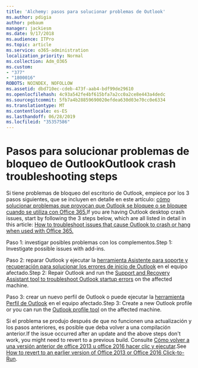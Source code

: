 ```yaml
---
title: 'Alchemy: pasos para solucionar problemas de Outlook'
ms.author: pdigia
author: pebaum
manager: jackiesm
ms.date: 9/17/2018
ms.audience: ITPro
ms.topic: article
ms.service: o365-administration
localization_priority: Normal
ms.collection: Adm_O365
ms.custom:
- "377"
- "1800016"
ROBOTS: NOINDEX, NOFOLLOW
ms.assetid: dbd710ec-cdeb-473f-aab4-bdf99de29610
ms.openlocfilehash: 4c93a542fe4bf615bfa7a2cc0a2ce8e443a4dedc
ms.sourcegitcommit: 5fb7a4b28859690020efdea630d03e70cc0e6334
ms.translationtype: MT
ms.contentlocale: es-ES
ms.lasthandoff: 06/28/2019
ms.locfileid: "35357586"
---
```

# <a name="outlook-crash-troubleshooting-steps"></a><span data-ttu-id="fe0f2-102">Pasos para solucionar problemas de bloqueo de Outlook</span><span class="sxs-lookup"><span data-stu-id="fe0f2-102">Outlook crash troubleshooting steps</span></span>

<span data-ttu-id="fe0f2-103">Si tiene problemas de bloqueo del escritorio de Outlook, empiece por los 3 pasos siguientes, que se incluyen en detalle en este artículo: [cómo solucionar problemas que provocan que Outlook se bloquee o se bloquee cuando se utiliza con Office 365.](https://support.microsoft.com/help/2413813/how-to-troubleshoot-issues-that-cause-outlook-to-crash-or-hang-when-us)</span><span class="sxs-lookup"><span data-stu-id="fe0f2-103">If you are having Outlook desktop crash issues, start by following the 3 steps below, which are all listed in detail in this article: [How to troubleshoot issues that cause Outlook to crash or hang when used with Office 365.](https://support.microsoft.com/help/2413813/how-to-troubleshoot-issues-that-cause-outlook-to-crash-or-hang-when-us)</span></span>
  
<span data-ttu-id="fe0f2-104">Paso 1: investigar posibles problemas con los complementos.</span><span class="sxs-lookup"><span data-stu-id="fe0f2-104">Step 1: Investigate possible issues with add-ins.</span></span>
  
<span data-ttu-id="fe0f2-105">Paso 2: reparar Outlook y ejecutar la [herramienta Asistente para soporte y recuperación para solucionar los errores de inicio de Outlook](https://aka.ms/SaRA-OutlookWontStart) en el equipo afectado.</span><span class="sxs-lookup"><span data-stu-id="fe0f2-105">Step 2: Repair Outlook and run the [Support and Recovery Assistant tool to troubleshoot Outlook startup errors](https://aka.ms/SaRA-OutlookWontStart) on the affected machine.</span></span>
  
<span data-ttu-id="fe0f2-106">Paso 3: crear un nuevo perfil de Outlook o puede ejecutar la [herramienta Perfil de Outlook](https://aka.ms/SaRA-OutlookSetupProfile) en el equipo afectado.</span><span class="sxs-lookup"><span data-stu-id="fe0f2-106">Step 3: Create a new Outlook profile or you can run the [Outlook profile tool](https://aka.ms/SaRA-OutlookSetupProfile) on the affected machine.</span></span>
  
<span data-ttu-id="fe0f2-107">Si el problema se produjo después de que no funcionen una actualización y los pasos anteriores, es posible que deba volver a una compilación anterior.</span><span class="sxs-lookup"><span data-stu-id="fe0f2-107">If the issue occurred after an update and the above steps don't work, you might need to revert to a previous build.</span></span> <span data-ttu-id="fe0f2-108">Consulte [Cómo volver a una versión anterior de office 2013 u office 2016 hacer clic y ejecutar](https://support.microsoft.com/help/2770432).</span><span class="sxs-lookup"><span data-stu-id="fe0f2-108">See [How to revert to an earlier version of Office 2013 or Office 2016 Click-to-Run](https://support.microsoft.com/help/2770432).</span></span>
  